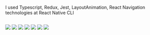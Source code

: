I used Typescript, Redux, Jest, LayoutAnimation, React Navigation technologies at React Native CLI

##
![](https://github.com/ErsinKalafat/sample_basic_ecommerce_app/blob/master/screenshots/ss-1.png)
![](https://github.com/ErsinKalafat/sample_basic_ecommerce_app/blob/master/screenshots/ss-2.png)
![](https://github.com/ErsinKalafat/sample_basic_ecommerce_app/blob/master/screenshots/ss-3.png)
![](https://github.com/ErsinKalafat/sample_basic_ecommerce_app/blob/master/screenshots/ss-4.png)
![](https://github.com/ErsinKalafat/sample_basic_ecommerce_app/blob/master/screenshots/ss-5.png)
![](https://github.com/ErsinKalafat/sample_basic_ecommerce_app/blob/master/screenshots/ss-6.png)
![](https://github.com/ErsinKalafat/sample_basic_ecommerce_app/blob/master/screenshots/ss-7.png)
